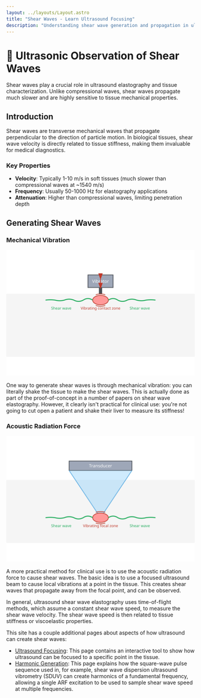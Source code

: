 ```yaml
---
layout: ../layouts/Layout.astro
title: "Shear Waves - Learn Ultrasound Focusing"
description: "Understanding shear wave generation and propagation in ultrasound applications"
---
```


# 🌊 Ultrasonic Observation of Shear Waves

Shear waves play a crucial role in ultrasound elastography and tissue
characterization. Unlike compressional waves, shear waves propagate much slower
and are highly sensitive to tissue mechanical properties. 

## Introduction

Shear waves are transverse mechanical waves that propagate perpendicular to the
direction of particle motion. In biological tissues, shear wave velocity is
directly related to tissue stiffness, making them invaluable for medical
diagnostics.

### Key Properties

- **Velocity**: Typically 1-10 m/s in soft tissues (much slower than compressional waves at ~1540 m/s)
- **Frequency**: Usually 50-1000 Hz for elastography applications
- **Attenuation**: Higher than compressional waves, limiting penetration depth

## Generating Shear Waves

### Mechanical Vibration

![Mechanical Vibration Shear Waves](./mech_shaker_schematic.svg)

One way to generate shear waves is through mechanical vibration: you can
literally shake the tissue to make the shear waves. This is actually done as
part of the proof-of-concept in a number of papers on shear wave elastography.
However, it clearly isn't practical for clinical use: you're not going to cut
open a patient and shake their liver to measure its stiffness!


### Acoustic Radiation Force

![Acoustic Radiation Force](./arf_schematic.svg)

A more practical method for clinical use is to use the acoustic radiation force
to cause shear waves. The basic idea is to use a focused ultrasound beam to
cause local vibrations at a point in the tissue. This creates shear waves that
propagate away from the focal point, and can be observed.

In general, ultrasound shear wave elastography uses time-of-flight methods,
which assume a constant shear wave speed, to measure the shear wave velocity.
The shear wave speed is then related to tissue stiffness or viscoelastic
properties.

This site has a couple additional pages about aspects of how ultrasound can
create shear waves:

* [Ultrasound Focusing](): This page contains an interactive tool to show how 
  ultrasound can be focused to a specific point in the tissue.
* [Harmonic Generation](): This page explains how the square-wave pulse
  sequence used in, for example, shear wave dispersion ultrasound vibrometry
  (SDUV) can create harmonics of a fundamental frequency, allowing a single ARF
  excitation to be used to sample shear wave speed at multiple frequencies.
